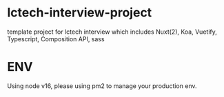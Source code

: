 # lctech-interview-project
template project for lctech interview which includes Nuxt(2), Koa, Vuetify, Typescript, Composition API, sass

# ENV
Using node v16, please using  pm2 to manage your production env.


